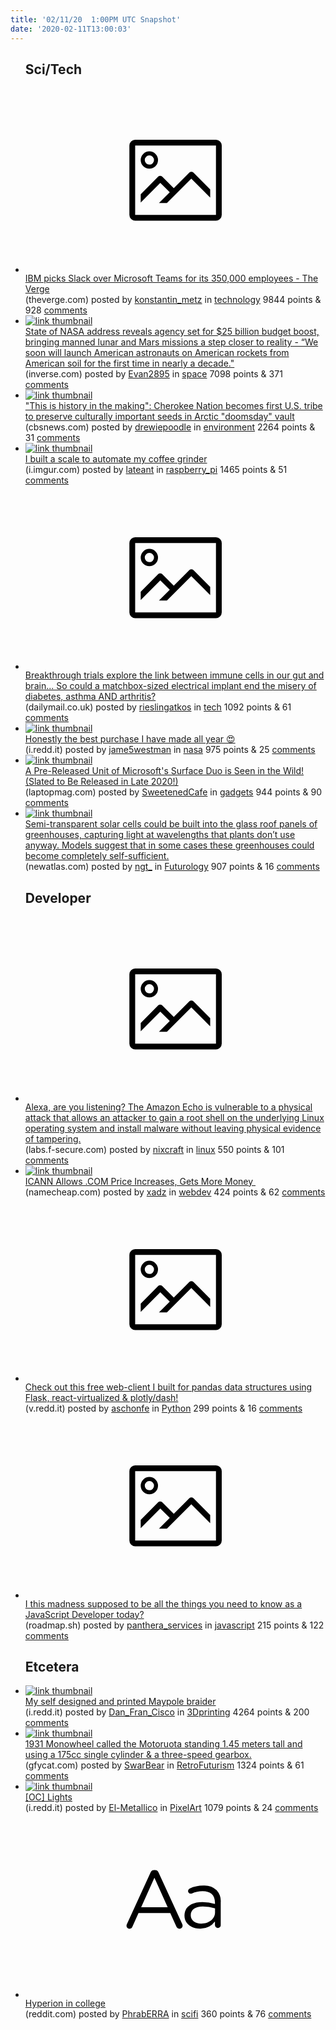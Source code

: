 ```yaml
---
title: '02/11/20  1:00PM UTC Snapshot'
date: '2020-02-11T13:00:03'
---
```

<ul>
<h2>Sci/Tech</h2>

<li><a href='https://www.theverge.com/2020/2/10/21132060/ibm-slack-chat-employee-rollout-microsoft-teams-competition'><svg version='1.1' viewBox='-34 -14 104 64' preserveAspectRatio='xMidYMid meet' xmlns='http://www.w3.org/2000/svg' xmlns:xlink='http://www.w3.org/1999/xlink'>
    <title>link thumbnail</title>
    <path d='M32,4H4A2,2,0,0,0,2,6V30a2,2,0,0,0,2,2H32a2,2,0,0,0,2-2V6A2,2,0,0,0,32,4ZM4,30V6H32V30Z'></path>
    <path d='M8.92,14a3,3,0,1,0-3-3A3,3,0,0,0,8.92,14Zm0-4.6A1.6,1.6,0,1,1,7.33,11,1.6,1.6,0,0,1,8.92,9.41Z'></path>
    <path d='M22.78,15.37l-5.4,5.4-4-4a1,1,0,0,0-1.41,0L5.92,22.9v2.83l6.79-6.79L16,22.18l-3.75,3.75H15l8.45-8.45L30,24V21.18l-5.81-5.81A1,1,0,0,0,22.78,15.37Z'></path>
    </svg></a><div><div class='linkTitle'><a href='https://www.theverge.com/2020/2/10/21132060/ibm-slack-chat-employee-rollout-microsoft-teams-competition'>IBM picks Slack over Microsoft Teams for its 350,000 employees - The Verge</a></div>(theverge.com) posted by <a href='https://www.reddit.com/user/konstantin_metz'>konstantin_metz</a> in <a href='https://www.reddit.com/r/technology'>technology</a> 9844 points & 928 <a href='https://www.reddit.com/r/technology/comments/f1zbv1/ibm_picks_slack_over_microsoft_teams_for_its/'>comments</a></div></li>

<li><a href='https://www.inverse.com/science/nasa-25-billion-budget-bringing-manned-moon-and-mars-missions-closer'><img src='https://b.thumbs.redditmedia.com/ZTIgXIbxCrXDAsYAsSBzzdB9gLJ4aZWigjuW307d2jI.jpg' alt='link thumbnail'></a><div><div class='linkTitle'><a href='https://www.inverse.com/science/nasa-25-billion-budget-bringing-manned-moon-and-mars-missions-closer'>State of NASA address reveals agency set for $25 billion budget boost, bringing manned lunar and Mars missions a step closer to reality - “We soon will launch American astronauts on American rockets from American soil for the first time in nearly a decade."</a></div>(inverse.com) posted by <a href='https://www.reddit.com/user/Evan2895'>Evan2895</a> in <a href='https://www.reddit.com/r/space'>space</a> 7098 points & 371 <a href='https://www.reddit.com/r/space/comments/f1x5oq/state_of_nasa_address_reveals_agency_set_for_25/'>comments</a></div></li>

<li><a href='https://www.cbsnews.com/news/doomsday-vault-cherokee-nation-first-u-s-tribe-preserve-seeds-arctic-svalbard-norway/'><img src='https://b.thumbs.redditmedia.com/cdSuC4qggCIR_ht7EUTTXs4rBqJfX6ymfvKzcOBBPCk.jpg' alt='link thumbnail'></a><div><div class='linkTitle'><a href='https://www.cbsnews.com/news/doomsday-vault-cherokee-nation-first-u-s-tribe-preserve-seeds-arctic-svalbard-norway/'>"This is history in the making": Cherokee Nation becomes first U.S. tribe to preserve culturally important seeds in Arctic "doomsday" vault</a></div>(cbsnews.com) posted by <a href='https://www.reddit.com/user/drewiepoodle'>drewiepoodle</a> in <a href='https://www.reddit.com/r/environment'>environment</a> 2264 points & 31 <a href='https://www.reddit.com/r/environment/comments/f1yvpz/this_is_history_in_the_making_cherokee_nation/'>comments</a></div></li>

<li><a href='https://i.imgur.com/YtRZ0RB.jpg'><img src='https://a.thumbs.redditmedia.com/h6oNXh_Zw_00FMsviZp3gaa_cD_28BvdpOQW1fgwKB4.jpg' alt='link thumbnail'></a><div><div class='linkTitle'><a href='https://i.imgur.com/YtRZ0RB.jpg'>I built a scale to automate my coffee grinder</a></div>(i.imgur.com) posted by <a href='https://www.reddit.com/user/lateant'>lateant</a> in <a href='https://www.reddit.com/r/raspberry_pi'>raspberry_pi</a> 1465 points & 51 <a href='https://www.reddit.com/r/raspberry_pi/comments/f1v0x2/i_built_a_scale_to_automate_my_coffee_grinder/'>comments</a></div></li>

<li><a href='https://www.dailymail.co.uk/health/article-7988569/Could-matchbox-sized-electrical-implant-end-misery-diabetes-asthma-arthritis.html'><svg version='1.1' viewBox='-34 -14 104 64' preserveAspectRatio='xMidYMid meet' xmlns='http://www.w3.org/2000/svg' xmlns:xlink='http://www.w3.org/1999/xlink'>
    <title>link thumbnail</title>
    <path d='M32,4H4A2,2,0,0,0,2,6V30a2,2,0,0,0,2,2H32a2,2,0,0,0,2-2V6A2,2,0,0,0,32,4ZM4,30V6H32V30Z'></path>
    <path d='M8.92,14a3,3,0,1,0-3-3A3,3,0,0,0,8.92,14Zm0-4.6A1.6,1.6,0,1,1,7.33,11,1.6,1.6,0,0,1,8.92,9.41Z'></path>
    <path d='M22.78,15.37l-5.4,5.4-4-4a1,1,0,0,0-1.41,0L5.92,22.9v2.83l6.79-6.79L16,22.18l-3.75,3.75H15l8.45-8.45L30,24V21.18l-5.81-5.81A1,1,0,0,0,22.78,15.37Z'></path>
    </svg></a><div><div class='linkTitle'><a href='https://www.dailymail.co.uk/health/article-7988569/Could-matchbox-sized-electrical-implant-end-misery-diabetes-asthma-arthritis.html'>Breakthrough trials explore the link between immune cells in our gut and brain... So could a matchbox-sized electrical implant end the misery of diabetes, asthma AND arthritis?</a></div>(dailymail.co.uk) posted by <a href='https://www.reddit.com/user/rieslingatkos'>rieslingatkos</a> in <a href='https://www.reddit.com/r/tech'>tech</a> 1092 points & 61 <a href='https://www.reddit.com/r/tech/comments/f20zpy/breakthrough_trials_explore_the_link_between/'>comments</a></div></li>

<li><a href='https://i.redd.it/7hf1bvm5m7g41.jpg'><img src='https://b.thumbs.redditmedia.com/WQ_t6pjxHE2gDLOw4xpLcCwVcFB79hAEXnS_yrNFYEM.jpg' alt='link thumbnail'></a><div><div class='linkTitle'><a href='https://i.redd.it/7hf1bvm5m7g41.jpg'>Honestly the best purchase I have made all year 😍</a></div>(i.redd.it) posted by <a href='https://www.reddit.com/user/jame5westman'>jame5westman</a> in <a href='https://www.reddit.com/r/nasa'>nasa</a> 975 points & 25 <a href='https://www.reddit.com/r/nasa/comments/f21x21/honestly_the_best_purchase_i_have_made_all_year/'>comments</a></div></li>

<li><a href='https://www.laptopmag.com/news/microsofts-surface-duo-flipping-in-this-video-tickles-my-toddler-like-attention-span'><img src='https://b.thumbs.redditmedia.com/NCnTy6P-a1E9izC5nWnmxpG0DNUmMU2DgF7wmgKOuxs.jpg' alt='link thumbnail'></a><div><div class='linkTitle'><a href='https://www.laptopmag.com/news/microsofts-surface-duo-flipping-in-this-video-tickles-my-toddler-like-attention-span'>A Pre-Released Unit of Microsoft's Surface Duo is Seen in the Wild! (Slated to Be Released in Late 2020!)</a></div>(laptopmag.com) posted by <a href='https://www.reddit.com/user/SweetenedCafe'>SweetenedCafe</a> in <a href='https://www.reddit.com/r/gadgets'>gadgets</a> 944 points & 90 <a href='https://www.reddit.com/r/gadgets/comments/f22sys/a_prereleased_unit_of_microsofts_surface_duo_is/'>comments</a></div></li>

<li><a href='https://newatlas.com/energy/semi-transparent-solar-cells-greenhouses-self-sufficient/'><img src='https://b.thumbs.redditmedia.com/tEFJqeNUs4ahcxKEy5nKbe0E94dvVBdVM7ryuM2TYeg.jpg' alt='link thumbnail'></a><div><div class='linkTitle'><a href='https://newatlas.com/energy/semi-transparent-solar-cells-greenhouses-self-sufficient/'>Semi-transparent solar cells could be built into the glass roof panels of greenhouses, capturing light at wavelengths that plants don’t use anyway. Models suggest that in some cases these greenhouses could become completely self-sufficient.</a></div>(newatlas.com) posted by <a href='https://www.reddit.com/user/ngt_'>ngt_</a> in <a href='https://www.reddit.com/r/Futurology'>Futurology</a> 907 points & 16 <a href='https://www.reddit.com/r/Futurology/comments/f1qhsh/semitransparent_solar_cells_could_be_built_into/'>comments</a></div></li>

<h2>Developer</h2>

<li><a href='https://labs.f-secure.com/archive/alexa-are-you-listening/'><svg version='1.1' viewBox='-34 -14 104 64' preserveAspectRatio='xMidYMid meet' xmlns='http://www.w3.org/2000/svg' xmlns:xlink='http://www.w3.org/1999/xlink'>
    <title>link thumbnail</title>
    <path d='M32,4H4A2,2,0,0,0,2,6V30a2,2,0,0,0,2,2H32a2,2,0,0,0,2-2V6A2,2,0,0,0,32,4ZM4,30V6H32V30Z'></path>
    <path d='M8.92,14a3,3,0,1,0-3-3A3,3,0,0,0,8.92,14Zm0-4.6A1.6,1.6,0,1,1,7.33,11,1.6,1.6,0,0,1,8.92,9.41Z'></path>
    <path d='M22.78,15.37l-5.4,5.4-4-4a1,1,0,0,0-1.41,0L5.92,22.9v2.83l6.79-6.79L16,22.18l-3.75,3.75H15l8.45-8.45L30,24V21.18l-5.81-5.81A1,1,0,0,0,22.78,15.37Z'></path>
    </svg></a><div><div class='linkTitle'><a href='https://labs.f-secure.com/archive/alexa-are-you-listening/'>Alexa, are you listening? The Amazon Echo is vulnerable to a physical attack that allows an attacker to gain a root shell on the underlying Linux operating system and install malware without leaving physical evidence of tampering.</a></div>(labs.f-secure.com) posted by <a href='https://www.reddit.com/user/nixcraft'>nixcraft</a> in <a href='https://www.reddit.com/r/linux'>linux</a> 550 points & 101 <a href='https://www.reddit.com/r/linux/comments/f23e2r/alexa_are_you_listening_the_amazon_echo_is/'>comments</a></div></li>

<li><a href='https://www.namecheap.com/blog/icann-allows-com-price-increases-gets-more-money/?utm_source=Iterable&amp;utm_medium=email&amp;utm_campaign=Service_DomCPIv4_20200210'><img src='https://b.thumbs.redditmedia.com/TJhDe_QMZZt6htIM0zyhTJF6WUvPcg0-07Do7Ohdbgc.jpg' alt='link thumbnail'></a><div><div class='linkTitle'><a href='https://www.namecheap.com/blog/icann-allows-com-price-increases-gets-more-money/?utm_source=Iterable&amp;utm_medium=email&amp;utm_campaign=Service_DomCPIv4_20200210'>ICANN Allows .COM Price Increases, Gets More Money ﻿</a></div>(namecheap.com) posted by <a href='https://www.reddit.com/user/xadz'>xadz</a> in <a href='https://www.reddit.com/r/webdev'>webdev</a> 424 points & 62 <a href='https://www.reddit.com/r/webdev/comments/f1yjnw/icann_allows_com_price_increases_gets_more_money/'>comments</a></div></li>

<li><a href='https://v.redd.it/hua85oa405g41'><svg version='1.1' viewBox='-34 -14 104 64' preserveAspectRatio='xMidYMid meet' xmlns='http://www.w3.org/2000/svg' xmlns:xlink='http://www.w3.org/1999/xlink'>
    <title>link thumbnail</title>
    <path d='M32,4H4A2,2,0,0,0,2,6V30a2,2,0,0,0,2,2H32a2,2,0,0,0,2-2V6A2,2,0,0,0,32,4ZM4,30V6H32V30Z'></path>
    <path d='M8.92,14a3,3,0,1,0-3-3A3,3,0,0,0,8.92,14Zm0-4.6A1.6,1.6,0,1,1,7.33,11,1.6,1.6,0,0,1,8.92,9.41Z'></path>
    <path d='M22.78,15.37l-5.4,5.4-4-4a1,1,0,0,0-1.41,0L5.92,22.9v2.83l6.79-6.79L16,22.18l-3.75,3.75H15l8.45-8.45L30,24V21.18l-5.81-5.81A1,1,0,0,0,22.78,15.37Z'></path>
    </svg></a><div><div class='linkTitle'><a href='https://v.redd.it/hua85oa405g41'>Check out this free web-client I built for pandas data structures using Flask, react-virtualized &amp; plotly/dash!</a></div>(v.redd.it) posted by <a href='https://www.reddit.com/user/aschonfe'>aschonfe</a> in <a href='https://www.reddit.com/r/Python'>Python</a> 299 points & 16 <a href='https://www.reddit.com/r/Python/comments/f1u7la/check_out_this_free_webclient_i_built_for_pandas/'>comments</a></div></li>

<li><a href='https://roadmap.sh/frontend'><svg version='1.1' viewBox='-34 -14 104 64' preserveAspectRatio='xMidYMid meet' xmlns='http://www.w3.org/2000/svg' xmlns:xlink='http://www.w3.org/1999/xlink'>
    <title>link thumbnail</title>
    <path d='M32,4H4A2,2,0,0,0,2,6V30a2,2,0,0,0,2,2H32a2,2,0,0,0,2-2V6A2,2,0,0,0,32,4ZM4,30V6H32V30Z'></path>
    <path d='M8.92,14a3,3,0,1,0-3-3A3,3,0,0,0,8.92,14Zm0-4.6A1.6,1.6,0,1,1,7.33,11,1.6,1.6,0,0,1,8.92,9.41Z'></path>
    <path d='M22.78,15.37l-5.4,5.4-4-4a1,1,0,0,0-1.41,0L5.92,22.9v2.83l6.79-6.79L16,22.18l-3.75,3.75H15l8.45-8.45L30,24V21.18l-5.81-5.81A1,1,0,0,0,22.78,15.37Z'></path>
    </svg></a><div><div class='linkTitle'><a href='https://roadmap.sh/frontend'>I this madness supposed to be all the things you need to know as a JavaScript Developer today?</a></div>(roadmap.sh) posted by <a href='https://www.reddit.com/user/panthera_services'>panthera_services</a> in <a href='https://www.reddit.com/r/javascript'>javascript</a> 215 points & 122 <a href='https://www.reddit.com/r/javascript/comments/f1r3pr/i_this_madness_supposed_to_be_all_the_things_you/'>comments</a></div></li>

<h2>Etcetera</h2>

<li><a href='https://i.redd.it/wu1gc7sko5g41.gif'><img src='https://a.thumbs.redditmedia.com/vZmVwH1wWxEVOAo2PzzTB_VyQRmcO9xsM0tyvmzoen4.jpg' alt='link thumbnail'></a><div><div class='linkTitle'><a href='https://i.redd.it/wu1gc7sko5g41.gif'>My self designed and printed Maypole braider</a></div>(i.redd.it) posted by <a href='https://www.reddit.com/user/Dan_Fran_Cisco'>Dan_Fran_Cisco</a> in <a href='https://www.reddit.com/r/3Dprinting'>3Dprinting</a> 4264 points & 200 <a href='https://www.reddit.com/r/3Dprinting/comments/f1wasl/my_self_designed_and_printed_maypole_braider/'>comments</a></div></li>

<li><a href='https://gfycat.com/courageoushelpfulboubou'><img src='https://b.thumbs.redditmedia.com/xo3UYPt1nCHox-wMrA9ongNXSJqkdqieXZaOrqDHtus.jpg' alt='link thumbnail'></a><div><div class='linkTitle'><a href='https://gfycat.com/courageoushelpfulboubou'>1931 Monowheel called the Motoruota standing 1.45 meters tall and using a 175cc single cylinder &amp; a three-speed gearbox.</a></div>(gfycat.com) posted by <a href='https://www.reddit.com/user/SwarBear'>SwarBear</a> in <a href='https://www.reddit.com/r/RetroFuturism'>RetroFuturism</a> 1324 points & 61 <a href='https://www.reddit.com/r/RetroFuturism/comments/f1zqgg/1931_monowheel_called_the_motoruota_standing_145/'>comments</a></div></li>

<li><a href='https://i.redd.it/gy2iws3v18g41.gif'><img src='https://b.thumbs.redditmedia.com/U4igJQYe_V2EQKMZVeDmY7qNbDQNoMSf5r1OS1tYzAk.jpg' alt='link thumbnail'></a><div><div class='linkTitle'><a href='https://i.redd.it/gy2iws3v18g41.gif'>[OC] Lights</a></div>(i.redd.it) posted by <a href='https://www.reddit.com/user/El-Metallico'>El-Metallico</a> in <a href='https://www.reddit.com/r/PixelArt'>PixelArt</a> 1079 points & 24 <a href='https://www.reddit.com/r/PixelArt/comments/f231dq/oc_lights/'>comments</a></div></li>

<li><a href='https://www.reddit.com/r/scifi/comments/f1sr1u/hyperion_in_college/'><svg version='1.1' viewBox='-34 -12 104 64' preserveAspectRatio='xMidYMid slice' xmlns='http://www.w3.org/2000/svg' xmlns:xlink='http://www.w3.org/1999/xlink'>
    <title>text link thumbnail</title>
    <path d='M12.19,8.84a1.45,1.45,0,0,0-1.4-1h-.12a1.46,1.46,0,0,0-1.42,1L1.14,26.56a1.29,1.29,0,0,0-.14.59,1,1,0,0,0,1,1,1.12,1.12,0,0,0,1.08-.77l2.08-4.65h11l2.08,4.59a1.24,1.24,0,0,0,1.12.83,1.08,1.08,0,0,0,1.08-1.08,1.64,1.64,0,0,0-.14-.57ZM6.08,20.71l4.59-10.22,4.6,10.22Z'>
    </path>
    <path d='M32.24,14.78A6.35,6.35,0,0,0,27.6,13.2a11.36,11.36,0,0,0-4.7,1,1,1,0,0,0-.58.89,1,1,0,0,0,.94.92,1.23,1.23,0,0,0,.39-.08,8.87,8.87,0,0,1,3.72-.81c2.7,0,4.28,1.33,4.28,3.92v.5a15.29,15.29,0,0,0-4.42-.61c-3.64,0-6.14,1.61-6.14,4.64v.05c0,2.95,2.7,4.48,5.37,4.48a6.29,6.29,0,0,0,5.19-2.48V26.9a1,1,0,0,0,1,1,1,1,0,0,0,1-1.06V19A5.71,5.71,0,0,0,32.24,14.78Zm-.56,7.7c0,2.28-2.17,3.89-4.81,3.89-1.94,0-3.61-1.06-3.61-2.86v-.06c0-1.8,1.5-3,4.2-3a15.2,15.2,0,0,1,4.22.61Z'>
    </path>
    </svg></a><div><div class='linkTitle'><a href='https://www.reddit.com/r/scifi/comments/f1sr1u/hyperion_in_college/'>Hyperion in college</a></div>(reddit.com) posted by <a href='https://www.reddit.com/user/PhrabERRA'>PhrabERRA</a> in <a href='https://www.reddit.com/r/scifi'>scifi</a> 360 points & 76 <a href='https://www.reddit.com/r/scifi/comments/f1sr1u/hyperion_in_college/'>comments</a></div></li>

</ul>
